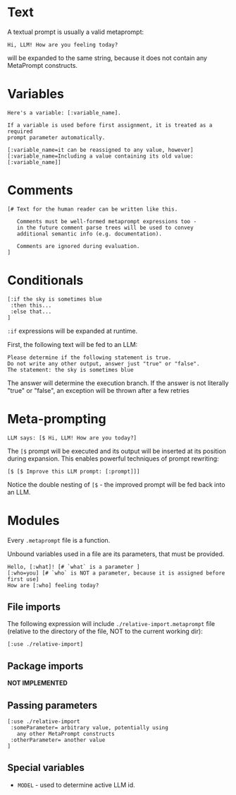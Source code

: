 # Text

A textual prompt is usually a valid metaprompt:

```metaprompt
Hi, LLM! How are you feeling today?
```

will be expanded to the same string, because it does not contain any MetaPrompt constructs.

# Variables

```metaprompt
Here's a variable: [:variable_name].

If a variable is used before first assignment, it is treated as a required
prompt parameter automatically.

[:variable_name=it can be reassigned to any value, however]
[:variable_name=Including a value containing its old value: [:variable_name]]
```

# Comments

```metaprompt
[# Text for the human reader can be written like this.

   Comments must be well-formed metaprompt expressions too -
   in the future comment parse trees will be used to convey
   additional semantic info (e.g. documentation).

   Comments are ignored during evaluation.
]
```

# Conditionals

```metaprompt
[:if the sky is sometimes blue
 :then this...
 :else that...
]
```

`:if` expressions will be expanded at runtime.

First, the following text will be fed to an LLM:

```metaprompt
Please determine if the following statement is true.
Do not write any other output, answer just "true" or "false".
The statement: the sky is sometimes blue
```

The answer will determine the execution branch.
If the answer is not literally "true" or "false",
an exception will be thrown after a few retries

# Meta-prompting

```metaprompt
LLM says: [$ Hi, LLM! How are you today?]
```

The `[$` prompt will be executed and its output will be inserted
at its position during expansion. This enables powerful techniques
of prompt rewriting:

```metaprompt
[$ [$ Improve this LLM prompt: [:prompt]]]
```

Notice the double nesting of `[$` - the improved prompt will be fed back into an LLM.

# Modules

Every `.metaprompt` file is a function.

Unbound variables used in a file are its parameters, that must be provided.

```metaprompt
Hello, [:what]! [# `what` is a parameter ]
[:who=you] [# `who` is NOT a parameter, because it is assigned before first use]
How are [:who] feeling today?
```

## File imports

The following expression will include `./relative-import.metaprompt` file (relative to the directory of the file, NOT to the current working dir):

```metaprompt
[:use ./relative-import]
```

## Package imports

**NOT IMPLEMENTED**

## Passing parameters

```
[:use ./relative-import
 :someParameter= arbitrary value, potentially using
   any other MetaPrompt constructs
 :otherParameter= another value
]
```

## Special variables

- `MODEL` - used to determine active LLM id.
